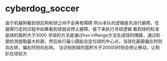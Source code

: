 # cyberdog_soccer
由于机器狗看到球后狗和球之间不会再有障碍
所以本队的逻辑是先进行避障，在避障行走的过程中如果看到球就会停止避障，接下来执行寻球逻辑
看到球的标准是球的面积大于3000
寻球的方法是通过hsv inRange方法生成球的掩膜，通过轮廓检测提取最大轮廓，然后执行最小圆拟合定位球的中心点，当球在画面偏左时则向左转，偏右时则向右转。
当识别到球的面积大于20000时则会停止移动，让狗趴在球前方